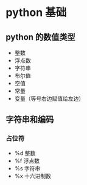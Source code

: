 # python 基础
## python 的数值类型

- 整数
- 浮点数
- 字符串
- 布尔值
- 空值
- 常量
- 变量（等号右边赋值给左边）

## 字符串和编码

### 占位符

- %d 整数
- %f 浮点数
- %s 字符串
- %x 十六进制数